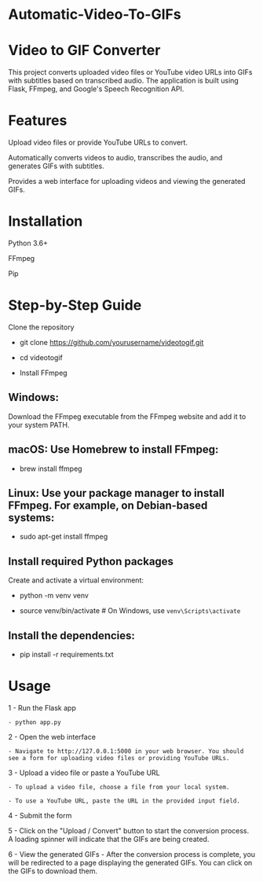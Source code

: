 # Automatic-Video-To-GIFs
# Video to GIF Converter

This project converts uploaded video files or YouTube video URLs into GIFs with subtitles based on transcribed audio. The application is built using Flask, FFmpeg, and Google's Speech Recognition API.

# Features

Upload video files or provide YouTube URLs to convert.

Automatically converts videos to audio, transcribes the audio, and generates GIFs with subtitles.

Provides a web interface for uploading videos and viewing the generated GIFs.

# Installation

Python 3.6+

FFmpeg

Pip

# Step-by-Step Guide

Clone the repository

- git clone https://github.com/yourusername/videotogif.git

- cd videotogif

- Install FFmpeg

## Windows:

Download the FFmpeg executable from the FFmpeg website and add it to your system PATH.

## macOS: Use Homebrew to install FFmpeg:

- brew install ffmpeg

## Linux: Use your package manager to install FFmpeg. For example, on Debian-based systems:

- sudo apt-get install ffmpeg

## Install required Python packages

Create and activate a virtual environment:

- python -m venv venv

- source venv/bin/activate  # On Windows, use `venv\Scripts\activate`

## Install the dependencies:

- pip install -r requirements.txt

# Usage

1 - Run the Flask app
  
    - python app.py
    
2 - Open the web interface

    - Navigate to http://127.0.0.1:5000 in your web browser. You should see a form for uploading video files or providing YouTube URLs.
    
3 - Upload a video file or paste a YouTube URL

    - To upload a video file, choose a file from your local system.
    
    - To use a YouTube URL, paste the URL in the provided input field.
    
4 - Submit the form

5 - Click on the "Upload / Convert" button to start the conversion process. A loading spinner will indicate that the GIFs are being created.

6 - View the generated GIFs
    - After the conversion process is complete, you will be redirected to a page displaying the generated GIFs. You can click on the GIFs to download them.
